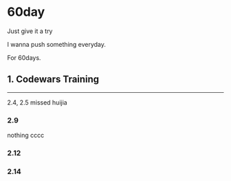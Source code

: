 # 60day

Just give it a try

I wanna push something everyday.

For 60days.

## 1. Codewars Training

<hr>
2.4, 2.5 missed
huijia

### 2.9
nothing 
cccc

### 2.12


### 2.14
